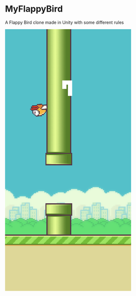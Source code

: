 # MyFlappyBird
A Flappy Bird clone made in Unity with some different rules

!["img"](https://github.com/germaincasse/MyFlappyBird/blob/master/game%20image.png)
